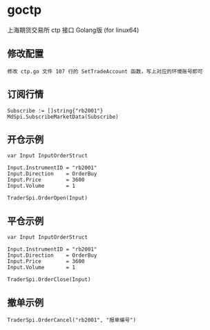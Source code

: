 # goctp
上海期货交易所 ctp 接口 Golang版 (for linux64)

## 修改配置
    修改 ctp.go 文件 107 行的 SetTradeAccount 函数，写上对应的环境账号即可

## 订阅行情
    Subscribe := []string{"rb2001"}
    MdSpi.SubscribeMarketData(Subscribe)

## 开仓示例
    var Input InputOrderStruct

    Input.InstrumentID = "rb2001"
    Input.Direction    = OrderBuy
    Input.Price        = 3600
    Input.Volume       = 1

    TraderSpi.OrderOpen(Input)

## 平仓示例
    var Input InputOrderStruct

    Input.InstrumentID = "rb2001"
    Input.Direction    = OrderBuy
    Input.Price        = 3600
    Input.Volume       = 1

    TraderSpi.OrderClose(Input)

## 撤单示例
    TraderSpi.OrderCancel("rb2001", "报单编号")